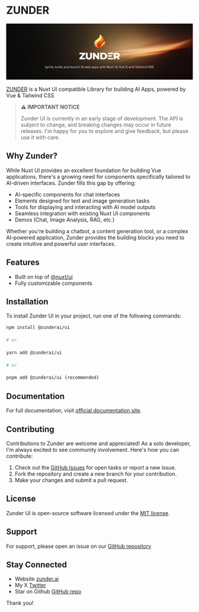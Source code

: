 # ZUNDER

[![Zunder AI Logo](./public/zunder_ai_logo_banner.png)](https://zunder.ai)


[ZUNDER](https://zunder.ai) is a Nuxt UI compatible Library for building AI Apps, powered by Vue & Tailwind CSS

> **⚠️ IMPORTANT NOTICE**
> 
> Zunder UI is currently in an early stage of development. The API is subject to change, and breaking changes may occur in future releases.  I'm happy for you to explore and give feedback, but please use it with care.

## Why Zunder?

While Nuxt UI provides an excellent foundation for building Vue applications, there's a growing need for components specifically tailored to AI-driven interfaces. Zunder fills this gap by offering:

- AI-specific components for chat interfaces
- Elements designed for text and image generation tasks
- Tools for displaying and interacting with AI model outputs
- Seamless integration with existing Nuxt UI components
- Demos (Chat, Image Analysis, RAG, etc.)

Whether you're building a chatbot, a content generation tool, or a complex AI-powered application, Zunder provides the building blocks you need to create intuitive and powerful user interfaces.

## Features

- Built on top of [@nuxt/ui](https://ui.nuxt.com/)
- Fully customizable components

## Installation

To install Zunder UI in your project, run one of the following commands:

```bash
npm install @zunderai/ui

# or

yarn add @zunderai/ui

# or

pnpm add @zunderai/ui (recommended)
```


## Documentation

For full documentation, visit [official documentation site](https://zunder.ai).

## Contributing

Contributions to Zunder are welcome and appreciated! As a solo developer, I'm always excited to see community involvement. Here's how you can contribute:

1. Check out the [GitHub Issues](https://github.com/regenrek/zunder-ui/issues) for open tasks or report a new issue.
2. Fork the repository and create a new branch for your contribution.
3. Make your changes and submit a pull request.

## License

Zunder UI is open-source software licensed under the [MIT license](LICENSE.md).

## Support

For support, please open an issue on our [GitHub repository](https://github.com/regenrek/zunder-ui)

## Stay Connected

- Website [zunder.ai](https://zunder.ai)
- My X [Twitter](https://twitter.com/regenrek)
- Star on Github [GitHub repo](https://github.com/regenrek/zunder-ui)

Thank you! 